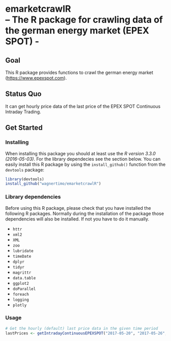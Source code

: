 # emarketcrawlR <br/> – The R package for crawling data of the german energy market (EPEX SPOT) - 


## Goal

This R package provides functions to crawl the german energy market (https://www.epexspot.com).

## Status Quo

It can get hourly price data of the last price of the EPEX SPOT Continuous Intraday Trading.

## Get Started

### Installing

When installing this package you should at least use the *R version 3.3.0 (2016-05-03)*. For the library dependecies see the section below. You can easily install this R package by using the `install_github()` function from the `devtools` package:

```r
library(devtools)
install_github("wagnertimo/emarketcrawlR")
```
### Library dependencies

Before using this R package, please check that you have installed the following R packages. Normally during the installation of the package those dependencies will also be installed. If not you have to do it manually.

- `httr`
- `xml2`
- `XML`
- `zoo`
- `lubridate`
- `timeDate`
- `dplyr`
- `tidyr`
- `magrittr`
- `data.table`
- `ggplot2`
- `doParallel`
- `foreach`
- `logging`
- `plotly`


### Usage

```r
# Get the hourly (default) last price data in the given time period
lastPrices <- getIntradayContinuousEPEXSPOT("2017-05-20", "2017-05-26", "60")

```


